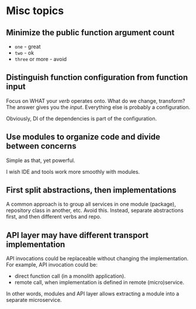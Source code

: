 # Misc topics

## Minimize the public function argument count

+ `one` - great
+ `two` - ok
+ `three` or more - avoid

## Distinguish function configuration from function input

Focus on WHAT your _verb_ operates onto. What do we change, transform? The answer gives you the _input_. Everything else is probably a configuration.

Obviously, DI of the dependencies is part of the configuration.

## Use modules to organize code and divide between concerns

Simple as that, yet powerful.

I wish IDE and tools work more smoothly with modules.

## First split abstractions, then implementations

A common approach is to group all services in one module (package), repository class in another, etc. Avoid this. Instead, separate abstractions first, and then different verbs and repo.

## API layer may have different transport implementation

API invocations could be replaceable without changing the implementation. For example, API invocation could be:

+ direct function call (in a monolith application).
+ remote call, when implementation is defined in remote (micro)service.

In other words, modules and API layer allows extracting a module into a separate microservice.
